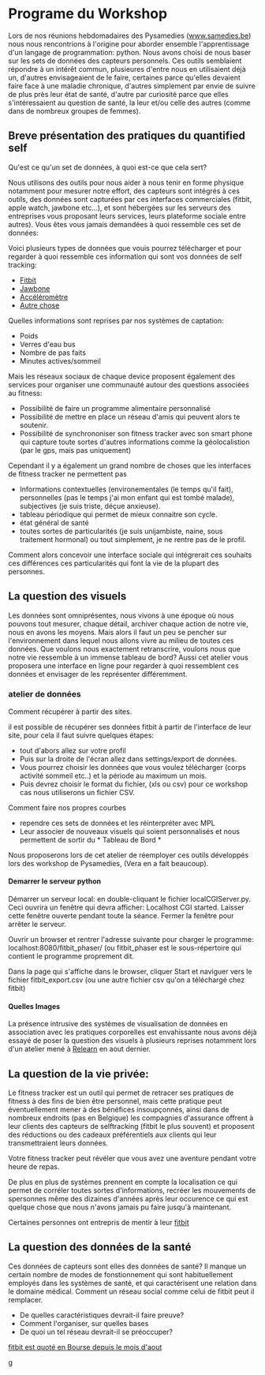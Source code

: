 # Programe du  Workshop


Lors de nos réunions hebdomadaires des Pysamedies (www.samedies.be) nous nous rencontrions à l'origine pour aborder ensemble l'apprentissage d'un langage de programmation: python. Nous avons choisi de nous baser sur les sets de données des capteurs personnels. Ces outils semblaient répondre à un intérêt commun, plusieures d'entre nous en utilisaient déjà un, d'autres envisageaient de le faire, certaines parce qu'elles devaient faire face à une maladie chronique, d'autres simplement par envie de suivre de plus près leur état de santé, d'autre par curiosité parce que elles s'intéressaient au question de santé, la leur et/ou celle des autres (comme dans de nombreux groupes de femmes).


## Breve présentation des pratiques du quantified self 

Qu'est ce qu'un set de données, à quoi est-ce que cela sert?
  
Nous utilisons des outils pour nous aider à nous tenir en forme physique notamment pour mesurer notre effort, des capteurs sont intégrés à ces outils, des données sont capturées par ces interfaces commerciales (fitbit, apple watch, jawbone etc...), et sont hébergées sur les serveurs des entreprises vous proposant leurs services, leurs plateforme sociale entre autres). Vous êtes vous jamais demandées à quoi ressemble ces set de données:

Voici plusieurs types de données que vouis pourrez télécharger et pour regarder à quoi ressemble ces information qui sont vos données de self tracking:

  - [Fitbit](https://github.com/netachepas/pysamedies/tree/master/workshop%20sophia/data/fitbit_export.csv)
  - [Jawbone](https://github.com/netachepas/pysamedies/tree/master/workshop%20sophia/data/jawbone.csv)
  - [Accéléromètre](https://github.com/netachepas/pysamedies/tree/master/workshop%20sophia/data/accelero)
  - [Autre chose](https://github.com/netachepas/pysamedies/tree/master/workshop%20sophia/data/autre_chose) 


Quelles informations sont reprises par nos systèmes de captation:
  - Poids
  - Verres d'eau bus
  - Nombre de pas faits
  - Minutes actives/sommeil

Mais les réseaux sociaux de chaque device proposent également des services pour organiser une communauté autour des questions associées au fitness:
  - Possibilité de faire un programme alimentaire personnalisé
  - Possibilité de mettre en place un réseau d'amis qui peuvent alors te soutenir.
  - Possibilité de synchrononiser son fitness tracker avec son smart phone qui capture toute sortes d'autres informations comme la géolocalistion (par le gps, mais pas uniquement)


Cependant il y a également un grand nombre de choses que les interfaces de fitness tracker ne permettent pas
  - Informations contextuelles (environementales (le temps qu'il fait), personnelles (pas le temps j'ai mon enfant qui est tombé malade), subjectives (je suis triste, déçue anxieuse).
  - tableau périodique qui permet de mieux connaitre son cycle.
  - état général de santé 
  - toutes sortes de particularités (je suis unijambiste, naine, sous traitement hormonal) ou tout simplement, je ne rentre pas de le profil. 

Comment alors concevoir une interface sociale qui intégrerait ces souhaits ces différences ces particularités qui font la vie de la plupart des personnes.

## La question des visuels

Les données sont omniprésentes, nous vivons à une époque où nous pouvons tout mesurer, chaque détail, archiver chaque action de notre vie, nous en avons les moyens. Mais alors il faut un peu se pencher sur l'environnement dans lequel nous allons vivre au milieu de toutes ces données.
Que voulons nous exactement retranscrire, voulons nous que notre vie ressemble à un immense tableau de bord?
Aussi cet atelier vous proposera une interface en ligne pour regarder à quoi ressemblent ces données et envisager de les représenter différemment. 
 
### atelier de données

Comment récupérer à partir des sites.

il est possible de récupérer ses données fitbit à partir de l'interface de leur site, pour cela il faut suivre quelques étapes:
  - tout d'abors allez sur votre profil
  - Puis sur la droite de l'écran allez dans settings/export de données.
  - Vous pourrez choisir les données que vous voulez télécharger (corps activité sommeil etc..) et la période au maximum un mois.
  - Puis devrez choisir le format du fichier, (xls ou csv) pour ce workshop cas nous utiliserons un fichier CSV.

Comment faire nos propres courbes 
  - rependre ces sets de données et les réinterpréter avec MPL
  - Leur associer de nouveaux visuels qui soient personnalisés et nous permettent de sortir du * Tableau de Bord *

Nous proposerons lors de cet atelier de réemployer ces outils développés lors des workshop de Pysamedies, (Vera en a fait beaucoup). 

#### Demarrer le serveur python

Démarrer un serveur local: en double-cliquant le fichier localCGIServer.py. 
Ceci ouvrira un fenêtre qui devra afficher: Localhost CGI started. 
Laisser cette fenêtre ouverte pendant toute la séance. Fermer la fenêtre pour arrêter le serveur.

Ouvrir un browser et rentrer l'adresse suivante pour charger le programme:
localhost:8080/fitbit_phaser/
(ou fitbit_phaser est le sous-répertoire qui contient le programme proprement dit. 

Dans la page qui s'affiche dans le browser, cliquer Start et naviguer vers le fichier fitbit_export.csv (ou une autre fichier csv qu'on a téléchargé chez fitbit)


#### Quelles Images


La présence intrusive des systèmes de visualisation de données en association avec les pratiques corporelles est envahissante nous avons déjà essayé de poser la question des visuels à plusieurs reprises notamment lors d'un atelier mené à [Relearn](http://water-wheel.net/media_items/view/5944) en aout dernier.

## La question de la vie privée: 

Le fitness tracker est un outil qui permet de retracer ses pratiques de fitness à des fins de bien être personnel, mais cette pratique peut éventuellement mener à des bénéfices insoupçonnés, ainsi dans de nombreux endroits (pas en Belgique) les compagnies d'assurance offrent à leur clients des capteurs de selftracking (fitbit le plus souvent) et proposent des réductions ou des cadeaux préférentiels aux clients qui leur transmettraient leurs données.


Votre fitness tracker peut révéler que vous avez une aventure pendant votre heure de repas.

De plus en plus de systèmes prennent en compte la localisation ce qui permet de corréler toutes sortes d'informations, recréer les mouvements de spersonnes même des dizaines d'années après leur occurence ce qui est quelque chose que nous n'avons jamais pu faire jusqu'à maintenant.

Certaines personnes ont entrepris de mentir à leur [fitbit](http://www.unfitbit.com)

## La question des données de la santé

Ces données de capteurs sont elles des données de santé?
Il manque un certain nombre de modes de fonstionnement qui sont habituellement employés dans les systèmes de santé, et qui caractérisent une relation dans le domaine médical.
Comment un réseau social comme celui de fitbit peut il remplacer.
  * De quelles caractéristiques devrait-il faire preuve? 
  * Comment l'organiser, sur quelles bases
  * De quoi un tel réseau devrait-il se préoccuper?

[fitbit est quoté en Bourse depuis le mois d'aout](http://www.marketwatch.com./investing/stock/fit/profile)




g
